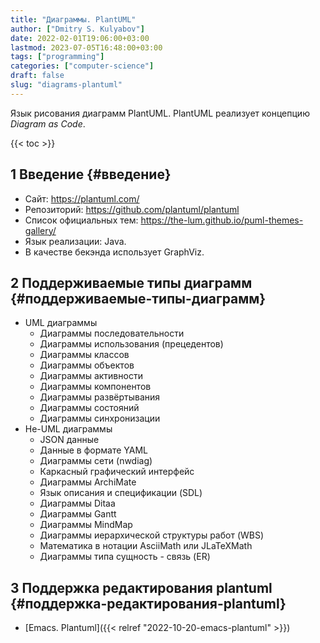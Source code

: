```yaml
---
title: "Диаграммы. PlantUML"
author: ["Dmitry S. Kulyabov"]
date: 2022-02-01T19:06:00+03:00
lastmod: 2023-07-05T16:48:00+03:00
tags: ["programming"]
categories: ["computer-science"]
draft: false
slug: "diagrams-plantuml"
---
```


Язык рисования диаграмм PlantUML. PlantUML реализует концепцию _Diagram as Code_.

<!--more-->

{{< toc >}}


## <span class="section-num">1</span> Введение {#введение}

-   Сайт: <https://plantuml.com/>
-   Репозиторий: <https://github.com/plantuml/plantuml>
-   Список официальных тем: <https://the-lum.github.io/puml-themes-gallery/>
-   Язык реализации: Java.
-   В качестве бекэнда использует GraphViz.


## <span class="section-num">2</span> Поддерживаемые типы диаграмм {#поддерживаемые-типы-диаграмм}

-   UML диаграммы
    -   Диаграммы последовательности
    -   Диаграммы использования (прецедентов)
    -   Диаграммы классов
    -   Диаграммы объектов
    -   Диаграммы активности
    -   Диаграммы компонентов
    -   Диаграммы развёртывания
    -   Диаграммы состояний
    -   Диаграммы синхронизации
-   Не-UML диаграммы
    -   JSON данные
    -   Данные в формате YAML
    -   Диаграммы сети (nwdiag)
    -   Каркасный графический интерфейс
    -   Диаграммы ArchiMate
    -   Язык описания и спецификации (SDL)
    -   Диаграммы Ditaa
    -   Диаграммы Gantt
    -   Диаграммы MindMap
    -   Диаграммы иерархической структуры работ (WBS)
    -   Математика в нотации AsciiMath или JLaTeXMath
    -   Диаграммы типа сущность - связь (ER)


## <span class="section-num">3</span> Поддержка редактирования plantuml {#поддержка-редактирования-plantuml}

-   [Emacs. Plantuml]({{< relref "2022-10-20-emacs-plantuml" >}})
